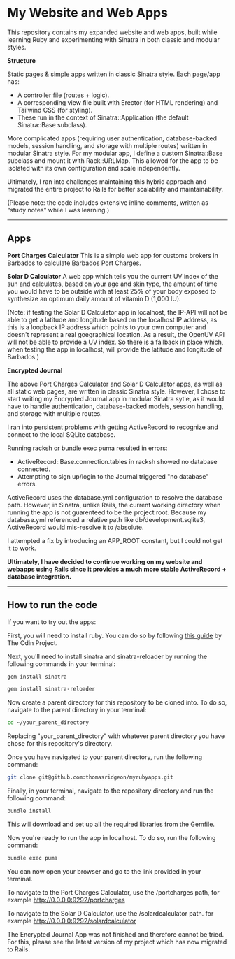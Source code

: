 # My Website and Web Apps

This repository contains my expanded website and web apps, built while learning Ruby and experimenting with Sinatra in both classic and modular styles.

**Structure**

Static pages & simple apps written in classic Sinatra style.
Each page/app has:
- A controller file (routes + logic).
- A corresponding view file built with Erector (for HTML rendering) and Tailwind CSS (for styling).
- These run in the context of Sinatra::Application (the default Sinatra::Base subclass).

More complicated apps (requiring user authentication, database-backed models, session handling, and storage with multiple routes) written in modular Sinatra style. For my modular app, I define a custom Sinatra::Base subclass and mount it with Rack::URLMap.
This allowed for the app to be isolated with its own configuration and scale independently.

Ultimately, I ran into challenges maintaining this hybrid approach and migrated the entire project to Rails for better scalability and maintainability.

(Please note: the code includes extensive inline comments, written as “study notes” while I was learning.)

---

## Apps

**Port Charges Calculator**
This is a simple web app for customs brokers in Barbados to calculate Barbados Port Charges.

**Solar D Calculator**
A web app which tells you the current UV index of the sun and calculates, based on your age and skin type, the amount of time you would have to be outside with at least 25% of your body exposed to synthesize an optimum daily amount of vitamin D (1,000 IU). 

(Note: if testing the Solar D Calculator app in localhost, the IP-API will not be able to get a latitude and longitude based on the localhost IP address, as this is a loopback IP address which points to your own computer and doesn't represent a real goegraphical location. As a result, the OpenUV API will not be able to provide a UV index. So there is a fallback in place which, when testing the app in localhost, will provide the latitude and longitude of Barbados.)

**Encrypted Journal**

The above Port Charges Calculator and Solar D Calculator apps, as well as all static web pages, are written in classic Sinatra style. However, I chose to start writing my Encrypted Journal app in modular Sinatra sytle, as it would have to handle authentication, database-backed models, session handling, and storage with multiple routes. 

I ran into persistent problems with getting ActiveRecord to recognize and connect to the local SQLite database. 

Running racksh or bundle exec puma resulted in errors:
- ActiveRecord::Base.connection.tables in racksh showed no database connected.
- Attempting to sign up/login to the Journal triggered "no database" errors. 

ActiveRecord uses the database.yml configuration to resolve the database path. However, in Sinatra, unlike Rails, the current working directory when running the app is not guarenteed to be the project root. Because my database.yml referenced a relative path like db/development.sqlite3, ActiveRecord would mis-resolve it to /absolute.

I attempted a fix by introducing an APP_ROOT constant, but I could not get it to work. 

**Ultimately, I have decided to continue working on my website and webapps using Rails since it provides a much more stable ActiveRecord + database integration.**

---

## How to run the code

If you want to try out the apps:

First, you will need to install ruby. You can do so by following [this guide](https://www.theodinproject.com/lessons/ruby-installing-ruby) by The Odin Project.

Next, you'll need to install sinatra and sinatra-reloader by running the following commands in your terminal:

```bash
gem install sinatra
```

```bash
gem install sinatra-reloader
```

Now create a parent directory for this repository to be cloned into. To do so, navigate to the parent directory in your terminal:

```bash
cd ~/your_parent_directory
```

Replacing "your_parent_directory" with whatever parent directory you have chose for this repository's directory.

Once you have navigated to your parent directory, run the following command:

```bash
git clone git@github.com:thomasridgeon/myrubyapps.git
```

Finally, in your terminal, navigate to the repository directory and run the following command:

```bash
bundle install
```

This will download and set up all the required libraries from the Gemfile.

Now you're ready to run the app in localhost. To do so, run the following command:

```bash
bundle exec puma
```

You can now open your browser and go to the link provided in your terminal.

To navigate to the Port Charges Calculator, use the /portcharges path, for example http://0.0.0.0:9292/portcharges

To navigate to the Solar D Calculator, use the /solardcalculator path. for example http://0.0.0.0:9292/solardcalculator 

The Encrypted Journal App was not finished and therefore cannot be tried. For this, please see the latest version of my project which has now migrated to Rails. 



